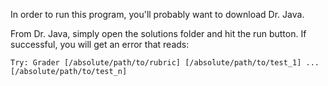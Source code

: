 In order to run this program, you'll probably want to download Dr. Java.

From Dr. Java, simply open the solutions folder and hit the run button. 
If successful, you will get an error that reads:

`Try: Grader [/absolute/path/to/rubric] [/absolute/path/to/test_1] ... [/absolute/path/to/test_n]`
